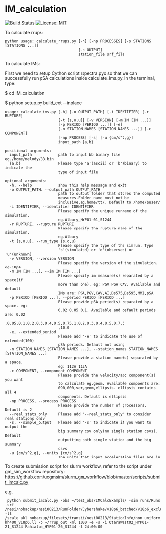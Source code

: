 # IM_calculation
[![Build Status](https://quakecoresoft.canterbury.ac.nz/jenkins/job/IM_calculation/badge/icon?build=last:${params.ghprbActualCommit=master)](https://quakecoresoft.canterbury.ac.nz/jenkins/job/IM_calculation)
[![License: MIT](https://img.shields.io/badge/License-MIT-yellow.svg)](https://opensource.org/licenses/MIT)

To calculate rrups:

```
python usage: calculate_rrups.py [-h] [-np PROCESSES] [-s STATIONS [STATIONS ...]]
                                 [-o OUTPUT]
                                 station_file srf_file
```

To calculate IMs:

First we need to setup Cython script rspectra.pyx so that we can successfully run pSA calculations inside calculate_ims.py.
In the terminal, type:

$ cd IM_calculation

$ python setup.py build_ext --inplace

```
usage: calculate_ims.py [-h] [-o OUTPUT_PATH] [-i IDENTIFIER] [-r RUPTURE]
                        [-t {s,o,u}] [-v VERSION] [-m IM [IM ...]]
                        [-p PERIOD [PERIOD ...]] [-e]
                        [-n STATION_NAMES [STATION_NAMES ...]] [-c COMPONENT]
                        [-np PROCESS] [-s] [-u {cm/s^2,g}]
                        input_path {a,b}

positional arguments:
  input_path            path to input bb binary file eg./home/melody/BB.bin
  {a,b}                 Please type 'a'(ascii) or 'b'(binary) to indicate the
                        type of input file

optional arguments:
  -h, --help            show this help message and exit
  -o OUTPUT_PATH, --output_path OUTPUT_PATH
                        path to output folder that stores the computed
                        measures.Folder name must not be
                        inclusive.eg.home/tt/. Default to /home/$user/
  -i IDENTIFIER, --identifier IDENTIFIER
                        Please specify the unique runname of the simulation.
                        eg.Albury_HYP01-01_S1244
  -r RUPTURE, --rupture RUPTURE
                        Please specify the rupture name of the simulation.
                        eg.Albury
  -t {s,o,u}, --run_type {s,o,u}
                        Please specify the type of the simrun. Type
                        's'(simulated) or 'o'(observed) or 'u'(unknown)
  -v VERSION, --version VERSION
                        Please specify the version of the simulation. eg.18p4
  -m IM [IM ...], --im IM [IM ...]
                        Please specify im measure(s) separated by a space(if
                        more than one). eg: PGV PGA CAV. Available and default
                        IMs are: PGA,PGV,CAV,AI,Ds575,Ds595,MMI,pSA
  -p PERIOD [PERIOD ...], --period PERIOD [PERIOD ...]
                        Please provide pSA period(s) separated by a space. eg:
                        0.02 0.05 0.1. Available and default periods are: 0.02
                        ,0.05,0.1,0.2,0.3,0.4,0.5,0.75,1.0,2.0,3.0,4.0,5.0,7.5
                        ,10.0
  -e, --extended_period
                        Please add '-e' to indicate the use of extended(100)
                        pSA periods. Default not using
  -n STATION_NAMES [STATION_NAMES ...], --station_names STATION_NAMES [STATION_NAMES ...]
                        Please provide a station name(s) separated by a space.
                        eg: 112A 113A
  -c COMPONENT, --component COMPONENT
                        Please provide the velocity/acc component(s) you want
                        to calculate eg.geom. Available compoents are:
                        090,000,ver,geom,ellipsis. ellipsis contains all 4
                        components. Default is ellipsis
  -np PROCESS, --process PROCESS
                        Please provide the number of processors. Default is 2
  --real_stats_only     Please add '--real_stats_only' to consider real stations only                        
  -s, --simple_output   Please add '-s' to indicate if you want to output the
                        big summary csv only(no single station csvs). Default
                        outputting both single station and the big summary
                        csvs
  -u {cm/s^2,g}, --units {cm/s^2,g}
                        The units that input acceleration files are in
```

To create submission script for slurm workflow, refer to the script under gm_sim_workflow repository:
https://github.com/ucgmsim/slurm_gm_workflow/blob/master/scripts/submit_imcalc.py

e.g.

```
 python submit_imcalc.py -obs ~/test_obs/IMCalcExample/ -sim runs/Runs -srf /nesi/nobackup/nesi00213/RunFolder/Cybershake/v18p6_batched/v18p6_exclude_1k_batch_6/Data/Sources -ll /scale_akl_nobackup/filesets/transit/nesi00213/StationInfo/non_uniform_whole_nz_with_real_stations-hh400_v18p6.ll -o ~/rrup_out -ml 1000 -e -s -i OtaraWest02_HYP01-21_S1244 Pahiatua_HYP01-26_S1244 -t 24:00:00
```
